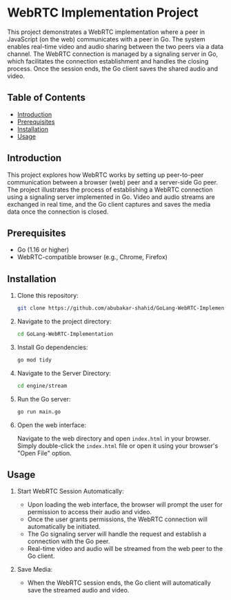 # WebRTC Implementation Project

This project demonstrates a WebRTC implementation where a peer in JavaScript (on the web) communicates with a peer in Go. The system enables real-time video and audio sharing between the two peers via a data channel. The WebRTC connection is managed by a signaling server in Go, which facilitates the connection establishment and handles the closing process. Once the session ends, the Go client saves the shared audio and video.

## Table of Contents

- [Introduction](#introduction)
- [Prerequisites](#prerequisites)
- [Installation](#installation)
- [Usage](#usage)

## Introduction

This project explores how WebRTC works by setting up peer-to-peer communication between a browser (web) peer and a server-side Go peer. The project illustrates the process of establishing a WebRTC connection using a signaling server implemented in Go. Video and audio streams are exchanged in real time, and the Go client captures and saves the media data once the connection is closed.

## Prerequisites

- Go (1.16 or higher)
- WebRTC-compatible browser (e.g., Chrome, Firefox)

## Installation

1. Clone this repository:

   ```bash
   git clone https://github.com/abubakar-shahid/GoLang-WebRTC-Implementation.git
   ```

2. Navigate to the project directory:

   ```bash
   cd GoLang-WebRTC-Implementation
   ```

3. Install Go dependencies:

   ```bash
   go mod tidy
   ```

4. Navigate to the Server Directory:

   ```bash
   cd engine/stream
   ```

5. Run the Go server:

   ```bash
   go run main.go
   ```

6. Open the web interface:
   
   Navigate to the web directory and open `index.html` in your browser. Simply double-click the `index.html` file or open it using your browser's "Open File" option.

## Usage

1. Start WebRTC Session Automatically:
   - Upon loading the web interface, the browser will prompt the user for permission to access their audio and video.
   - Once the user grants permissions, the WebRTC connection will automatically be initiated.
   - The Go signaling server will handle the request and establish a connection with the Go peer.
   - Real-time video and audio will be streamed from the web peer to the Go client.

2. Save Media:
   - When the WebRTC session ends, the Go client will automatically save the streamed audio and video.
